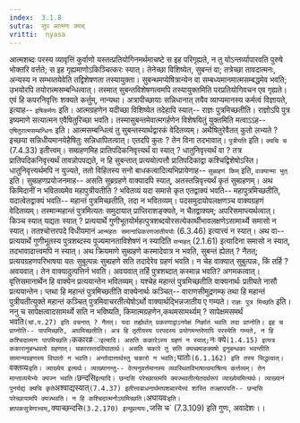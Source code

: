 ```yaml
---
index:  3.1.8
sutra:  सुप आत्मनः क्यच्
vritti:  nyasa
---
```


आत्मशब्दः परस्य व्यावृत्तिं कुर्वाणो यस्तत्प्रतियोगिनमर्थमाचष्टे स इह परिगृह्यते, न तु योऽन्तर्व्यापारवति पुरुषे भोक्तरि वर्त्तते; स इह गृह्यमाणोऽकिञ्चित्करः स्यात्। तेनेच्छा विशिष्येत, सुबन्तं वा; तत्रेच्छा तावदात्मनः, अन्यस्य न सम्भव्तयेवेति तद्विशेषणता तस्यायुक्ता। सुबन्थमप्येषित्रान्येन वा सम्बध्यमानमात्मसम्बद्धमेव भवति; उभयोरपि तयोरात्मसम्बन्धित्वात्। तस्मात् सुबन्तविशेषणत्वमपि तस्यायुक्तमिति परप्रतियोगिवचन एव गृह्यते। एवं हि कपरनिवृत्तिः शक्यते कर्त्तुम्, नान्यथा। अत्रापीच्छायाः सन्निधानात् तयैव व्याप्यमानस्य कर्मत्वं विज्ञायते, इत्याह-- `इषिकर्मणः` इति। आत्मग्रहणेन यदीच्छा विशिष्येत तदेहापि स्यात्-- राज्ञः पुत्रमिच्छतीति। राज्ञोऽपि पुत्र इष्यमाणे सत्यात्मन एवैषितुरिच्छा भवति। तस्मासुबन्तमेवात्मगर्हणेन विशेषयितुं युक्तमिति मत्वाऽऽह-- `एषितुरात्मसम्बन्धिनः` इति। आत्मसम्बन्धित्वं तु सुबन्तस्यार्थद्वारकं वेदितव्यम्। अथैषितुरेवैतत् कुतो लभ्यते ? इच्छया सन्निधीयमानयेहैषितुः सन्निधापितत्वात्। एतदपि कुतः ? तेन विना तदभावात्। `पुत्रीयति` इति। `क्यचि च` (7.4.33) इतीत्त्वम्।
सब्ग्रहणमिह प्रातिपदिकनिवृत्त्यर्थं वा स्यात् ? धातुनिवृत्त्यर्थं वा ? तत्र प्रातिपदिकनिवृत्त्यर्थं तावन्नोपपद्यते, न हि सुबन्तात् प्रत्ययोत्पत्तौ प्रातिपदिकाद्वा कश्चिद्विशेषोऽस्ति। धातुनिवृत्त्यर्थमपि न युज्यते, ततो विहितस्य सनो बाधकत्वादित्यभिप्रायेणाह-- `सुब्ग्रहणं किम्` इति, `वाक्यान्मा भुत्` इति। सुब्ग्रहणप्रयोजनमाह-- असति सुब्रग्रहणे वाक्यादपि स्यात्, अतस्तन्निवृत्त्यर्थं कृतं सुब्ग्रहणम्। अथ किमिदानीं न भवितव्यमेव महापुत्रीयतीति ? भवितव्यं यदा समासे कृत एतद्वाक्यं भवति-- महापुत्रमिच्छतीति, यदात्वेतद्वाक्यं भवति-- महान्तं पुत्रमिच्छतीति, तदा न भवितव्यम्। पदसमुदायोपलक्षणञ्च वाक्यग्रहणं वेदितव्यम्। तस्मान्महान्तं पुत्रमित्यतः समुदायात् प्राप्तिराशङ्क्यते, न चैतद्वाक्यम्; अपरिसमाप्त्यर्थत्वात्। किञ्च स्यात् यद्यतः स्यात् ? प्रत्ययार्थे गुणीभूतयोर्महत्पुत्रशब्दयोरसत्येकार्थीभावलक्षणेऽसामार्थ्ये समासो न स्यात्। ततश्चोत्तरपदे विधीयमानं `आन्महतः समानाधिकरणजातीययोः` (6.3.46) इत्यात्त्वं न स्यात्। अथ वा-- प्रत्ययार्थे गुणीभूतस्य पुत्रशब्दस्य पूज्यमानताविशेषणं न स्यादिति `सन्महत्` (2.1.61) इत्यादिना समासो न स्यात्, तदभावादात्त्वमपि न स्यात्। अथ क्रियमाणे सुब्ग्रहणे कस्मादेवात्र न भवति, सुबन्तं ह्येतत् ? नैतत्; प्रत्ययग्रहणपरिभाषया यतः सुबूत्पन्नः सुब्ग्रहणे सति तदादेरेव ग्रहणं भवति। न चेह वाक्यात् सुबुत्पन्नः, किं तर्हि ? अवयवात्। तेन वाक्यादुत्पत्तिर्न भवति। अवयवात् तर्हि पुत्रशब्दात् कस्मान्न भवति? अगमकत्वात्। वृत्तिसमानार्थेन हि वाक्येन प्रत्ययान्तेन भवितव्यम्। यश्चेह महान्तं पुत्रमिच्छतीति वाक्यनार्थः प्रतीयते नासौ प्रत्ययान्तेन। प्तथा हि महान्तं पुत्रमिच्छतीति वाक्येनार्थः कञ्चित्-- वाराणसीमुद्रणम्फ् तथा हि महान्तं पुत्रीयतीत्युक्ते महान्तं कञ्चित् पुत्रमिवाचरतीत्येषोऽर्थो वाक्यार्थद्भिन्नजातीय ए गम्यते। `राज्ञः पुत्र मिच्छति` इति। ननु च सापेक्षत्वादसामर्थ्ये सति न भविष्यति, किमात्मग्रहणेन,कथमसामर्थ्यम् ? सापेक्षमसमर्थं भवति` (चां.प.27) इति वचनात् ? नैतत्। यदा तर्ह्यर्थात् प्रकरणाद्वाऽनपेक्षं निर्ज्ञातं भवति तदा प्राप्नोति। इह च प्राप्नोति-- पापमिच्छति, अघमिच्छतीति। अत्र हि तृतीयस्य परपदस्य प्रयोगमन्तरेणापि परस्येति गम्यते, न हि कश्चिदात्मनः पापमिच्छति। `ककार#ः` इत्यादि। असति ककारेऽस्य ग्रहणं न स्यात्; `नः क्ये` (1.4.15) इत्यत्र ककारानुबन्धवतो ग्रहणात्। चकारस्तदविघातार्थः। असति चकारे तु सति क्यच्क्यङक्यषो द्वनुबन्धका भवन्तीति सामान्यग्रहणस्य विघातो न भवति। अन्तोदात्तार्थस्तु चकारो न भवति; `घातोः` (6.1.162) इति तस्य सिद्धत्वात्। `वक्तव्यः` इति। व्याख्येय इत्यर्थः। व्याख्यानन्तु-- वेत्यनुवर्त्तमानस्य व्यवस्थितविभाषात्वमाश्रित्य कर्त्तव्यम्। तेन मान्ताव्ययेभ्येः क्यज्न भवति।
`छन्दसि` इत्यादि। छन्दसि परेच्छायामपि क्यज्भवतीत्येतदर्थरूपं व्याख्येयमित्यर्थः। व्याख्यानं पुनर्यद्यं क्यचि कृते `अश्वाद्यस्यात्` (7.4.37) इतीत्त्वबाधनार्थमघशब्दस्येत्त्वं शास्ति तज्ज्ञापयति-- छन्दसि परेच्छायामपि क्यज्भवति। न हि कश्चिदात्मनोऽघमिच्छति। `अघायवः` इति। ज्ञापकसुत्रेणात्त्वम्, `क्याच्छन्दसि` (3.2.170) इत्युप्रत्ययः, `जसि च` (7.3.109) इति गुणः, अवादेशः।।

